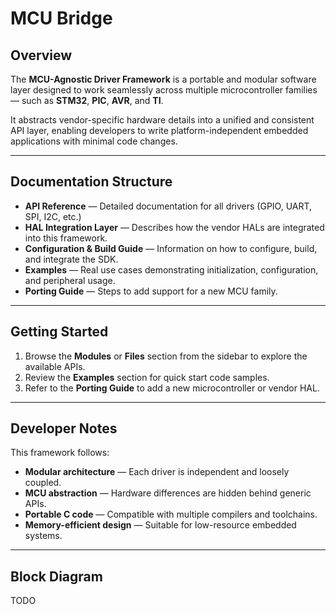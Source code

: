 # MCU Bridge

## Overview

The **MCU-Agnostic Driver Framework** is a portable and modular software layer designed to work seamlessly across multiple microcontroller families — such as **STM32**, **PIC**, **AVR**, and **TI**.  

It abstracts vendor-specific hardware details into a unified and consistent API layer, enabling developers to write platform-independent embedded applications with minimal code changes.

---

## Documentation Structure

- **API Reference** — Detailed documentation for all drivers (GPIO, UART, SPI, I2C, etc.)
- **HAL Integration Layer** — Describes how the vendor HALs are integrated into this framework.
- **Configuration & Build Guide** — Information on how to configure, build, and integrate the SDK.
- **Examples** — Real use cases demonstrating initialization, configuration, and peripheral usage.
- **Porting Guide** — Steps to add support for a new MCU family.

---

## Getting Started

1. Browse the **Modules** or **Files** section from the sidebar to explore the available APIs.
2. Review the **Examples** section for quick start code samples.
3. Refer to the **Porting Guide** to add a new microcontroller or vendor HAL.

---

## Developer Notes

This framework follows:

- **Modular architecture** — Each driver is independent and loosely coupled.
- **MCU abstraction** — Hardware differences are hidden behind generic APIs.
- **Portable C code** — Compatible with multiple compilers and toolchains.
- **Memory-efficient design** — Suitable for low-resource embedded systems.

---

## Block Diagram

TODO
